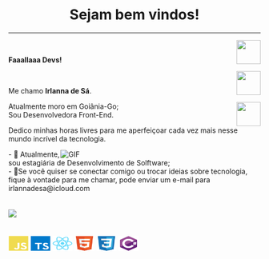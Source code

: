 <h1 align="center"> Sejam bem vindos! </h1>
<hr />
<a href="https://github.com/irlannadesa" target="_blank">
  <img align="right" src="https://cdn.iconscout.com/icon/free/png-256/github-108-438008.png" width="48px" height="48px">
</a><br />
<p align="left" > 
  <b>Faaallaaa Devs!</b>
</p>
<a href="https://www.instagram.com/irlanna.de.sa/" target="_blank">
  <img align="right" src="https://cdn.icon-icons.com/icons2/1211/PNG/512/1491579602-yumminkysocialmedia36_83067.png" width="48px" height="48px">
</a><br />
<p align="left" >
Me chamo <b> Irlanna de Sá</b>.
</p>
<a href="https://www.linkedin.com/in/irlanna-de-s%C3%A1-66274910a/" target="_blank">
  <img align="right" src="https://i.ibb.co/Kx2GSrT/linkedin.png" width="48px" height="48px">
</a>
<p align="left" >
Atualmente moro em Goiânia-Go;
<br>
Sou Desenvolvedora Front-End</b>.
</p>
<p align="left" >
Dedico minhas horas livres para me aperfeiçoar cada vez mais nesse mundo incrível da tecnologia.
</p>


<img align="right" alt="GIF" src="https://user-images.githubusercontent.com/104098379/191314903-9f8da73e-7ca1-457c-aa19-7487a2035f12.png" width="400px" />    
- 🌱 Atualmente, sou estagiária de Desenvolvimento de Solftware;<br>
- 💬Se você quiser se conectar comigo ou trocar ideias sobre tecnologia, fique à vontade para me chamar, pode enviar um e-mail para irlannadesa@icloud.com<br>
<br>
<br>

<div 
  <a href="https://github.com/irlannacoelho">
  <img height="150em" src="https://github-readme-stats.vercel.app/api?username=irlannadesa&show_icons=true&theme=dracula&include_all_commits=true&count_private=true"/>
</div>
<br>

<div style="display: inline_block"><br>
   <img align="center" alt="Js" height="30" width="40" src="https://raw.githubusercontent.com/devicons/devicon/master/icons/javascript/javascript-plain.svg">
  <img align="center" alt="Ts" height="30" width="40" src="https://raw.githubusercontent.com/devicons/devicon/master/icons/typescript/typescript-plain.svg">
  <img align="center" alt="React" height="30" width="40" src="https://raw.githubusercontent.com/devicons/devicon/master/icons/react/react-original.svg">
  <img align="center" alt="HTML" height="30" width="40" src="https://raw.githubusercontent.com/devicons/devicon/master/icons/html5/html5-original.svg">
  <img align="center" alt="CSS" height="30" width="40" src="https://raw.githubusercontent.com/devicons/devicon/master/icons/css3/css3-original.svg">
  <img align="center" alt="CSS" height="30" width="40" src="https://raw.githubusercontent.com/devicons/devicon/master/icons/csharp/csharp-original.svg">
</div>
  
  
